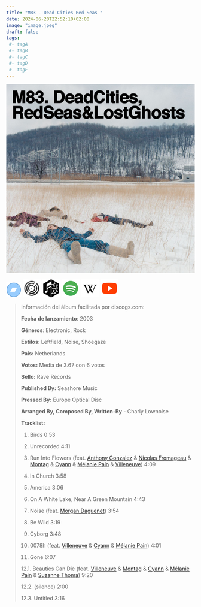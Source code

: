 ```yaml
---
title: "M83 - Dead Cities Red Seas "
date: 2024-06-20T22:52:10+02:00
image: "image.jpeg"
draft: false
tags:
 #- tagA
 #- tagB
 #- tagC
 #- tagD
 #- tagE
---
```

![cover](image.jpeg (M83 - Dead-Cities-Red-Seas-))
 
[![bandcamp](../links/svg/bandcamp.png (bandcamp))](https://ilovem83.bandcamp.com/album/dead-cities-red-seas-lost-ghosts)
[![discogs](../links/svg/discogs.png (discogs))](https://www.discogs.com/master/9370)
[![musicbrainz](../links/svg/musicbrainz.png (musicbrainz))](https://musicbrainz.org/release/7b5db455-da86-4f7d-a302-3e995b0aec11)
[![spotify](../links/svg/spotify.png (putify))](https://open.spotify.com/album/44Sy39wQjQFX0jJOufXTvv)
[![wikipedia](../links/svg/wikipedia.png (wikipedia))](https://en.wikipedia.org/wiki/M83)
[![youtube](../links/svg/youtube.png (youtube))](https://www.youtube.com/playlist?list=PL7CZ4TImzrFnvE_-V5rE56G4dWksV0xZv)
 
<!-- [![lastfm](../links/svg/lastfm.png (lastfm))]() -->
 
> Información del álbum facilitada por discogs.com:
> 
> **Fecha de lanzamiento**: 2003
> 
> **Géneros**: Electronic, Rock
> 
> **Estilos**: Leftfield, Noise, Shoegaze
> 
> **Pais:** Netherlands
> 
> **Votos:** Media de 3.67 con 6 votos
> 
> **Sello:** Rave Records
> 
> **Published By:** Seashore Music
> 
> **Pressed By:** Europe Optical Disc
> 
> **Arranged By, Composed By, Written-By** - Charly Lownoise
> 
> 
> 
> **Tracklist:**
> 
>   1. Birds    0:53
> 
>   2. Unrecorded    4:11
> 
>   3. Run Into Flowers 
> (feat. [Anthony Gonzalez](https://www.discogs.com/artist/483985 'Brother of [a921835].') & [Nicolas Fromageau](https://www.discogs.com/artist/519791 '') & [Montag](https://www.discogs.com/artist/43403 'Canadian musician from Vancouver.') & [Cyann](https://www.discogs.com/artist/257105 'Cyann is the solo project of French-born...') & [Mélanie Pain](https://www.discogs.com/artist/436381 'Closely associated with Nouvelle Vague and Villeneuve,...') & [Villeneuve](https://www.discogs.com/artist/167510 'Composer, producer...'))   4:09
> 
>   4. In Church    3:58
> 
>   5. America    3:06
> 
>   6. On A White Lake, Near A Green Mountain    4:43
> 
>   7. Noise 
> (feat. [Morgan Daguenet](https://www.discogs.com/artist/231374 ''))   3:54
> 
>   8. Be Wild    3:19
> 
>   9. Cyborg    3:48
> 
>   10. 0078h 
> (feat. [Villeneuve](https://www.discogs.com/artist/167510 'Composer, producer...') & [Cyann](https://www.discogs.com/artist/257105 'Cyann is the solo project of French-born...') & [Mélanie Pain](https://www.discogs.com/artist/436381 'Closely associated with Nouvelle Vague and Villeneuve,...'))   4:01
> 
>   11. Gone    6:07
> 
>   12.1. Beauties Can Die 
> (feat. [Villeneuve](https://www.discogs.com/artist/167510 'Composer, producer...') & [Montag](https://www.discogs.com/artist/43403 'Canadian musician from Vancouver.') & [Cyann](https://www.discogs.com/artist/257105 'Cyann is the solo project of French-born...') & [Mélanie Pain](https://www.discogs.com/artist/436381 'Closely associated with Nouvelle Vague and Villeneuve,...') & [Suzanne Thoma](https://www.discogs.com/artist/108766 ''))   9:20
> 
>   12.2. (silence)    2:00
> 
>   12.3. Untitled    3:16
> 
